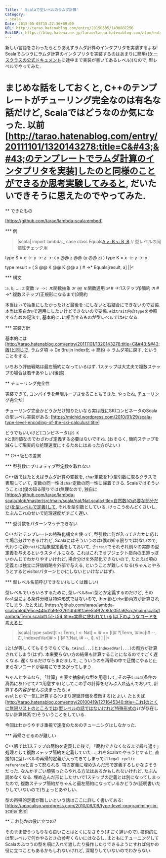```yaml
---
Title: ' Scalaで型レベルのラムダ計算'
Category:
- scala
Date: 2015-05-05T15:27:36+09:00
URL: http://tarao.hatenablog.com/entry/20150505/1430807256
EditURL: https://blog.hatena.ne.jp/tarao/tarao.hatenablog.com/atom/entry/6653586347149235830
---
```


新しい言語をさわったらとりあえずラムダ計算のインタプリタを実装するよね! Scalaでふつうにラムダ計算のインタプリタを実装するのはあまりに簡単((<a href="http://docs.scala-lang.org/tutorials/tour/case-classes.html">ケースクラスの公式ドキュメント</a>に途中まで実装が書いてあるレベル))なので, 型レベルでやってみた.

まじめな話をしておくと, C++のテンプレートがチューリング完全なのは有名な話だけど, Scalaではどうなのか気になった. 以前[http://tarao.hatenablog.com/entry/20111101/1320143278:title=C&#43;&#43;のテンプレートでラムダ計算のインタプリタを実装]したのと同様のことができるか思考実験してみると, だいたいできそうに思えたのでやってみた.
====
** できたもの

[https://github.com/tarao/lambda-scala:embed]

*** 例

>|scala|
import lambda._
case class Equals[A >: B <: B, B]() // 型レベルの同値性チェック用

type S = x ->: y ->: z ->: ( x @@ z @@ (y @@ z) )
type K = x ->: y ->: x

type result = ( S @@ K @@ K @@ a ) # ->*
Equals[result, a]
||<

*** 構文

:<code>a</code>, <code>b</code>, ..., <code>z</code>:変数
:<code><var>v</var> ->&#58; <var>M</var></code>:関数抽象
:<code><var>M</var> @@ <var>N</var></code>:関数適用
:<code><var>M</code> # -></code>:1ステップ&beta;簡約
:<code><var>M</code> # ->*</code>:複数ステップ(正規形になるまで)&beta;簡約

本当は<code>-></code>で抽象にしたかったけど最後を<code>:</code>にしないと右結合にできないので妥協. 本当は空白か<code>@</code>で適用にしたいけどできないので妥協. <code>#</code>は<code>trait</code>内の<code>type</code>を参照するための記法で, 基本的に<code>.</code>に相当するものが型レベルでは<code>#</code>になる.

*** 実装方針

基本的には[http://tarao.hatenablog.com/entry/20111101/1320143278:title=C&#43;&#43;版]と同じで, ラムダ項 → De Bruijn Index化 → 簡約 → ラムダ項に戻す, ということをする.

いちおう評価戦略は最左簡約になっているはず. 1ステップは大丈夫で複数ステップの場合は若干あやしい(後述).

** チューリング完全性

実装できて, コンパイラを無限ループさせることもできた. やったね, チューリング完全だ!

チューリング完全かどうかだけ知りたいなら実は既にSKIコンビネータのScalaの型レベル実装がある: [https://michid.wordpress.com/2010/01/29/scala-type-level-encoding-of-the-ski-calculus/:title]

どうでもいいけど<code>I</code>コンビネータは<code>S K K</code>と&beta;同値なのでわざわざ定義する必要はないですね. (おそらく, 簡約ステップを減らして現実的な処理速度にするためにはあった方がよい.)

** C++版との差異

*** 型引数にプリミティブ型定数を取れない

C++版ではたとえばラムダ計算の変数を, <code>char</code>定数を1つ型引数に取るクラスで表現していて, 変数の同一性は<code>char</code>定数の同一性に帰着できる. Scalaではそういうことは(僕の知る限りでは)無理なので, 独自に[https://github.com/tarao/lambda-scala/blob/master/src/main/scala/nat/Nat.scala:title=自然数(の必要な部分だけ)を型レベルで定義]して, それを型引数としている. けっこうめんどくさいし, たぶんこれのせいで処理速度がすごく遅い.

*** 型引数をパターンマッチできない

C++だとテンプレートの特殊化構文を使って, 型引数に何が入ってきたかに応じて場合分けできるけれど, Scalaにはそういうのは(僕の知る限りでは)ないので, 代わりに親<code>trait</code>に抽象型定義をしておいて, 子<code>trait</code>でそれぞれ別々の実際の型定義を与えるというスタイルになる. これはこれでオブジェクト指向の王道っぽいかんじでわかりやすいけれど, 場合分けを外部化できないので, たとえば項の定義とは独立に評価戦略を外部で与える, ということが難しくなる(ちゃんとやろうとするとvisitorパターンとかにしないといけないはず).

*** 型レベル名前呼びできない(もしくは難しい)

型レベルでいろいろするために, 型レベル<code>Bool</code>型とか定義するのだけど, その<code>Bool</code>型による条件分岐は特殊形式ではないので, then節とelse節両方が計算されてしまう. たとえば, [https://github.com/tarao/lambda-scala/blob/e5ce44bd1a9fe3261dbb9f1aee5b9f2c80c051a6/src/main/scala/lambda/Term.scala#L51-L54:title=実際に使われている]以下のようなコードを考えると,

>|scala|
    type subst[t <: Term, l <: Nat] = i# == [l]# ?[Term,
      t#inc[i# --, Z],
      IndexedVar[i# > [l]# ?[Nat, i# --, i], v]
    ]
||<

<code>i</code>と<code>l</code>が等しくてもそうでなくても, <code>t#inc[...]</code>と<code>IndexedVar[...]</code>の両方が計算されてしまう(はず). 本来要らない方の結果も計算することになるのですごく遅くなる. 遅くなるだけならまだましで, こういうのを再帰の中で迂闊にやると止まらないコードが容易にできあがってしまう.

ちゃんとやるなら, 「計算」を表す抽象的な型を用意して, その子<code>trait</code>(条件の真偽にあわせて2つ用意する)としてこの手の計算をぜんぶ入れ込んでおいて, 計算する内容がぜんぶ決まったら, <code># eval</code>とかで一気に計算する(つまり遅延評価を模倣する)とよい. たとえば[http://tarao.hatenablog.com/entry/20100419/1271645340:title=これ]のとくに無限リストのところでは(型レベルの話ではないけれど特殊形式の<code>if</code>が存在しない計算体系で)そういうことをしている.

今回はわかりやすさ重視で速度のためのチューニングはしなかった.

*** 再帰させるのが難しい

C++版では1ステップの簡約を定義した後で, 「簡約できなくなるまで繰り返す」処理として複数ステップ簡約を定義していた. これをScalaでやろうとすると, 直接的に型レベルの再帰的定義が入ってきてしまって<code>illegal cyclic reference</code>と言って怒られる. 項の定義に埋め込んだ形で定義するしかなさそうだった. なんかすごい頑張ったらやれる方法はあるかもしれないけれど, たぶん読めなくなる. 埋め込んだ形にしたせいで1ステップの定義とは別になってしまったので, 複数ステップ簡約がちゃんと最左簡約になっているかどうか(証明書いたりしていないので)ちょっとあやしい.

型の再帰的定義が難しいという話はここに詳しく書いてある: [https://apocalisp.wordpress.com/2010/06/08/type-level-programming-in-scala/:title]

** これ何かの役に立つの?

そのまま使うつもりなら良いことはとくになさそう(すごく遅いので). 技術的には型レベルで何かやるときの参考くらいにはなるし, まともにチューニングしてScalaのふつうの型を項に入れて渡したり操作したりできるようにすれば何かの役に立つこともあるかもしれないけれど, 深堀りしていないのでわからない.

